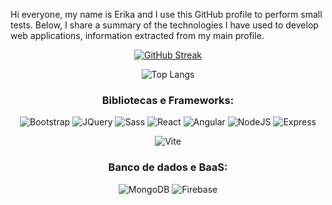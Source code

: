 

Hi everyone, my name is Erika and I use this GitHub profile to perform small tests.
Below, I share a summary of the technologies I have used to develop web applications, information extracted from my main profile.

<div align="center"> 

[![GitHub Streak](https://streak-stats.demolab.com/?user=Kmkery&theme=tokyonight&background=000&border=30A3DC&dates=FFF)](https://git.io/streak-stats)

![Top Langs](https://github-readme-stats-git-masterrstaa-rickstaa.vercel.app/api/top-langs/?username=Kmkery&bg_color=000&border_color=30A3DC&title_color=E94D5F&text_color=FFF)

### Bibliotecas e Frameworks:

![Bootstrap](https://img.shields.io/badge/Bootstrap-000?style=for-the-badge&logo=bootstrap)
![JQuery](https://img.shields.io/badge/JQuery-000?style=for-the-badge&logo=jquery)
![Sass](https://img.shields.io/badge/Sass-000?style=for-the-badge&logo=sass)
![React](https://img.shields.io/badge/React-000?style=for-the-badge&logo=react)
![Angular](https://img.shields.io/badge/Angular-000?style=for-the-badge&logo=angular&logoColor=C3002F)
![NodeJS](https://img.shields.io/badge/NodeJS-000?style=for-the-badge&logo=node.js)
![Express](https://img.shields.io/badge/Express-000?style=for-the-badge&logo=express)

![Vite](https://img.shields.io/badge/vite-000?style=for-the-badge&logo=vite)

### Banco de dados e BaaS:

![MongoDB](https://img.shields.io/badge/MongoDB-000?style=for-the-badge&logo=mongodb)
![Firebase](https://img.shields.io/badge/Firebase-000?style=for-the-badge&logo=firebase)

</div>